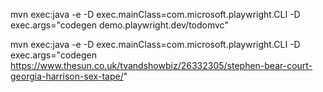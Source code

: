 mvn exec:java -e -D exec.mainClass=com.microsoft.playwright.CLI -D exec.args="codegen demo.playwright.dev/todomvc"

mvn exec:java -e -D exec.mainClass=com.microsoft.playwright.CLI -D exec.args="codegen https://www.thesun.co.uk/tvandshowbiz/26332305/stephen-bear-court-georgia-harrison-sex-tape/"